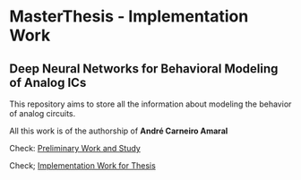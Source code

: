 # MasterThesis - Implementation Work
## Deep Neural Networks for Behavioral Modeling of Analog ICs

This repository aims to store all the information about modeling the behavior of analog circuits.

All this work is of the authorship of **André Carneiro Amaral**

Check: [Preliminary Work and Study](https://github.com/oAndreAmaral/MasterThesis/tree/Preliminary-Work)

Check; [Implementation Work for Thesis](https://github.com/oAndreAmaral/MasterThesis/tree/Implementation-Work)

